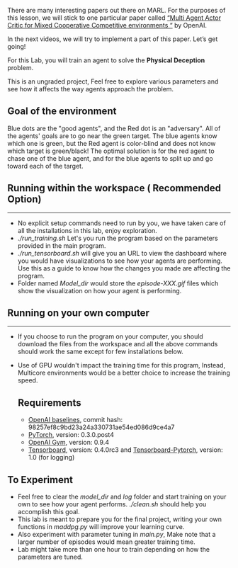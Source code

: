 There are many interesting papers out there on MARL. For the purposes of this lesson, we will stick to one particular paper called [“Multi Agent Actor Critic for Mixed Cooperative Competitive environments “](https://papers.nips.cc/paper/7217-multi-agent-actor-critic-for-mixed-cooperative-competitive-environments.pdf) by OpenAI.

In the next videos, we will try to implement a part of this paper. Let’s get going!

For this Lab, you will train an agent to solve the **Physical Deception** problem.

This is an ungraded project, Feel free to explore various parameters and see how it affects the way agents approach the problem.

## Goal of the environment

Blue dots are the "good agents", and the Red dot is an "adversary". All of the agents' goals are to go near the green target. The blue agents know which one is green, but the Red agent is color-blind and does not know which target is green/black! The optimal solution is for the red agent to chase one of the blue agent, and for the blue agents to split up and go toward each of the target.

## Running within the workspace ( Recommended Option)

* * *

- No explicit setup commands need to run by you, we have taken care of all the installations in this lab, enjoy exploration.
- _./run\_training.sh_ Let's you run the program based on the parameters provided in the main program.
- _./run\_tensorboard.sh_ will give you an URL to view the dashboard where you would have visualizations to see how your agents are performing. Use this as a guide to know how the changes you made are affecting the program.
- Folder named _Model\_dir_ would store the _episode-XXX.gif_ files which show the visualization on how your agent is performing.

## Running on your own computer

* * *

- If you choose to run the program on your computer, you should download the files from the workspace and all the above commands should work the same except for few installations below.
- Use of GPU wouldn't impact the training time for this program, Instead, Multicore environments would be a better choice to increase the training speed.
    
    ## Requirements
    
    - [OpenAI baselines](https://github.com/openai/baselines), commit hash: 98257ef8c9bd23a24a330731ae54ed086d9ce4a7
    - [PyTorch](http://pytorch.org/), version: 0.3.0.post4
    - [OpenAI Gym](https://github.com/openai/gym), version: 0.9.4
    - [Tensorboard](https://github.com/tensorflow/tensorboard), version: 0.4.0rc3 and [Tensorboard-Pytorch](https://github.com/lanpa/tensorboard-pytorch), version: 1.0 (for logging)

## To Experiment

- Feel free to clear the _model\_dir_ and _log_ folder and start training on your own to see how your agent performs. _./clean.sh_ should help you accomplish this goal.
- This lab is meant to prepare you for the final project, writing your own functions in _maddpg.py_ will improve your learning curve.
- Also experiment with parameter tuning in _main.py_, Make note that a larger number of episodes would mean greater training time.
- Lab might take more than one hour to train depending on how the parameters are tuned.



